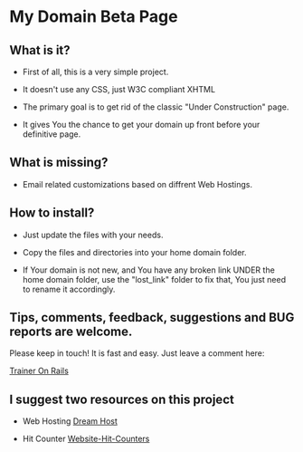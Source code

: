 # My Domain Beta Page

## What is it?

* First of all, this is a very simple project.

* It doesn't use any CSS, just W3C compliant XHTML

* The primary goal is to get rid of the classic "Under Construction" page.

* It gives You the chance to get your domain up front before your definitive page.

## What is missing?

* Email related customizations based on diffrent Web Hostings.

## How to install?

* Just update the files with your needs.

* Copy the files and directories into your home domain folder.

* If Your domain is not new, and You have any broken link UNDER the home domain folder, use the "lost_link" folder to fix that, You just need to rename it accordingly. 

## Tips, comments, feedback, suggestions and BUG reports are welcome.

Please keep in touch! It is fast and easy. Just leave a comment here:

[Trainer On Rails][tr]

## I suggest two resources on this project

* Web Hosting [Dream Host][dh]

* Hit Counter [Website-Hit-Counters][whc]


[tr]: http://www.traineronrails.com/
[dh]: http://www.dreamhost.com/r.cgi?435533
[whc]: http://www.website-hit-counters.com/
